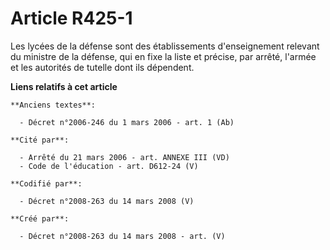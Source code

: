 # Article R425-1

Les lycées de la défense sont des établissements d'enseignement relevant du ministre de la défense, qui en fixe la liste et
précise, par arrêté, l'armée et les autorités de tutelle dont ils dépendent.

**Liens relatifs à cet article**

	**Anciens textes**:

	  - Décret n°2006-246 du 1 mars 2006 - art. 1 (Ab)

	**Cité par**:

	  - Arrêté du 21 mars 2006 - art. ANNEXE III (VD)
	  - Code de l'éducation - art. D612-24 (V)

	**Codifié par**:

	  - Décret n°2008-263 du 14 mars 2008 (V)

	**Créé par**:

	  - Décret n°2008-263 du 14 mars 2008 - art. (V)
